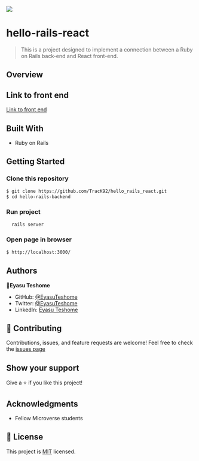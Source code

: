 ![](https://img.shields.io/badge/Microverse-blueviolet)

# hello-rails-react

> This is a project designed to implement a connection between a Ruby on Rails back-end and React front-end.

## Overview

## Link to front end
[Link to front end](https://github.com/EyasuTeshome/hello-react-front-end)

## Built With

- Ruby on Rails

## Getting Started

### Clone this repository

```bash
$ git clone https://github.com/TracK92/hello_rails_react.git
$ cd hello-rails-backend
```

### Run project

```bash
  rails server
```

### Open page in browser

```bash
$ http://localhost:3000/
```

## Authors

👤**Eyasu Teshome**

- GitHub: [@EyasuTeshome](https://github.com/EyasuTeshome)
- Twitter: [@EyasuTeshome](https://twitter.com/EyasuTeshome)
- LinkedIn: [Eyasu Teshome](https://linkedin.com/in/eyasu-teshome)

## 🤝 Contributing

Contributions, issues, and feature requests are welcome!
Feel free to check the [issues page](https://github.com/TracK92/hello_rails_react/issues)

## Show your support

Give a ⭐️ if you like this project!

## Acknowledgments

- Fellow Microverse students

## 📝 License

This project is [MIT](./MIT.md) licensed.

